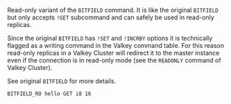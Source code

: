 Read-only variant of the `BITFIELD` command.
It is like the original `BITFIELD` but only accepts `!GET` subcommand and can safely be used in read-only replicas.

Since the original `BITFIELD` has `!SET` and `!INCRBY` options it is technically flagged as a writing command in the Valkey command table.
For this reason read-only replicas in a Valkey Cluster will redirect it to the master instance even if the connection is in read-only mode (see the `READONLY` command of Valkey Cluster).

See original `BITFIELD` for more details.

```
BITFIELD_RO hello GET i8 16
```
